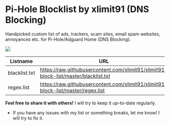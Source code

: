 # Pi-Hole Blocklist by xlimit91 (DNS Blocking)

Handpicked custom list of ads, trackers, scam sites, email spam websites, annoyances etc. for Pi-Hole/Adguard Home (DNS Blocking).

![](https://raw.githubusercontent.com/xlimit91/xlimit91-block-list/master/img/xlimit91-pihole-blocklist-github-banner-2.jpg)

|Listname|URL|
|--|--|
|blacklist.txt|https://raw.githubusercontent.com/xlimit91/xlimit91-block-list/master/blacklist.txt|
|regex.list|https://raw.githubusercontent.com/xlimit91/xlimit91-block-list/master/regex.list|

**Feel free to share it with others!** I will try to keep it up-to-date regularly.
- If you have any issues with my list or something breaks, let me know! I will try to fix it.
